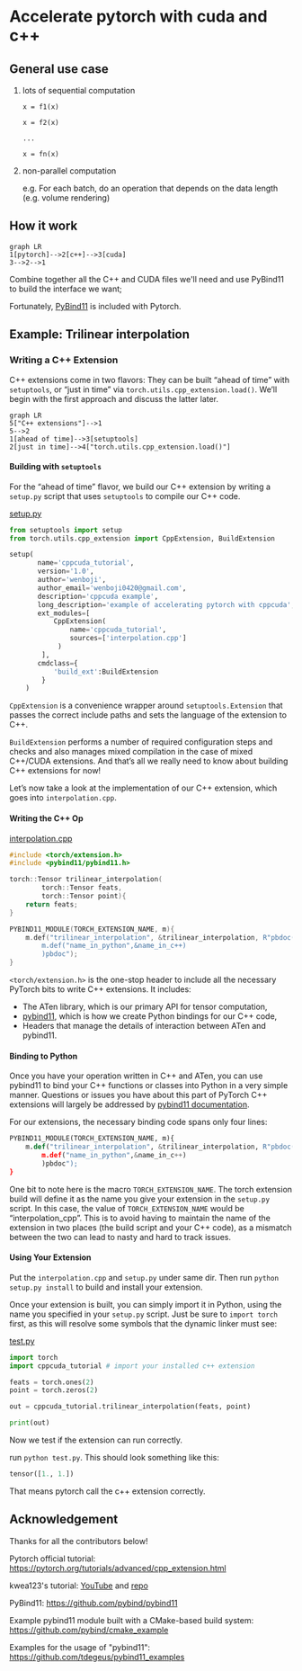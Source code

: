 # Accelerate pytorch with cuda and c++

## General use case

1. lots of sequential computation

   ```
   x = f1(x)
   
   x = f2(x)
   
   ...
   
   x = fn(x)
   ```

2. non-parallel computation

   e.g. For each batch, do an operation that depends on the data length (e.g. volume rendering)

## How it work

```mermaid
graph LR
1[pytorch]-->2[c++]-->3[cuda]
3-->2-->1
```

Combine together all the C++ and CUDA files we'll need and use PyBind11 to build the interface we want; 

Fortunately, [PyBind11](https://github.com/pybind/pybind11) is included with Pytorch.

## Example: Trilinear interpolation

### Writing a C++ Extension

C++ extensions come in two flavors: They can be built “ahead of time” with `setuptools`, or “just in time” via `torch.utils.cpp_extension.load()`. We’ll begin with the first approach and discuss the latter later.

```mermaid
graph LR
5["C++ extensions"]-->1
5-->2
1[ahead of time]-->3[setuptools]
2[just in time]-->4["torch.utils.cpp_extension.load()"]
```

#### Building with `setuptools`

For the “ahead of time” flavor, we build our C++ extension by writing a `setup.py` script that uses `setuptools` to compile our C++ code. 

[setup.py](./setup.py)

```python
from setuptools import setup
from torch.utils.cpp_extension import CppExtension, BuildExtension

setup(
       name='cppcuda_tutorial',
       version='1.0',
       author='wenboji',
       author_email='wenboji0420@gmail.com',
       description='cppcuda example',
       long_description='example of accelerating pytorch with cppcuda',
       ext_modules=[
           CppExtension(
               name='cppcuda_tutorial',
               sources=['interpolation.cpp']
            )
        ],
       cmdclass={
           'build_ext':BuildExtension
        }
    )
```

`CppExtension` is a convenience wrapper around `setuptools.Extension` that passes the correct include paths and sets the language of the extension to C++. 

`BuildExtension` performs a number of required configuration steps and checks and also manages mixed compilation in the case of mixed C++/CUDA extensions. And that’s all we really need to know about building C++ extensions for now! 

Let’s now take a look at the implementation of our C++ extension, which goes into `interpolation.cpp`.

#### Writing the C++ Op

[interpolation.cpp](./interpolation.cpp)

```c++
#include <torch/extension.h>
#include <pybind11/pybind11.h>

torch::Tensor trilinear_interpolation(
		torch::Tensor feats,
		torch::Tensor point){
	return feats;
}

PYBIND11_MODULE(TORCH_EXTENSION_NAME, m){
	m.def("trilinear_interpolation", &trilinear_interpolation, R"pbdoc(
		m.def("name_in_python",&name_in_c++)
		)pbdoc");
}

```

`<torch/extension.h>` is the one-stop header to include all the necessary PyTorch bits to write C++ extensions. It includes:

- The ATen library, which is our primary API for tensor computation,
- [pybind11](https://github.com/pybind/pybind11), which is how we create Python bindings for our C++ code,
- Headers that manage the details of interaction between ATen and pybind11.

#### Binding to Python

Once you have your operation written in C++ and ATen, you can use pybind11 to bind your C++ functions or classes into Python in a very simple manner. Questions or issues you have about this part of PyTorch C++ extensions will largely be addressed by [pybind11 documentation](https://pybind11.readthedocs.io/en/stable/).

For our extensions, the necessary binding code spans only four lines:

```python
PYBIND11_MODULE(TORCH_EXTENSION_NAME, m){
	m.def("trilinear_interpolation", &trilinear_interpolation, R"pbdoc(
		m.def("name_in_python",&name_in_c++)
		)pbdoc");
}
```

One bit to note here is the macro `TORCH_EXTENSION_NAME`. The torch extension build will define it as the name you give your extension in the `setup.py` script. In this case, the value of `TORCH_EXTENSION_NAME` would be “interpolation_cpp”. This is to avoid having to maintain the name of the extension in two places (the build script and your C++ code), as a mismatch between the two can lead to nasty and hard to track issues.

#### Using Your Extension

Put the `interpolation.cpp` and `setup.py` under same dir. Then run `python setup.py install`  to build and install your extension. 

Once your extension is built, you can simply import it in Python, using the name you specified in your `setup.py` script. Just be sure to `import torch` first, as this will resolve some symbols that the dynamic linker must see:

[test.py](./test.py)

```python
import torch
import cppcuda_tutorial # import your installed c++ extension

feats = torch.ones(2)
point = torch.zeros(2)

out = cppcuda_tutorial.trilinear_interpolation(feats, point)

print(out)
```

Now we test if the extension can run correctly.

run `python test.py`. This should look something like this:

```python
tensor([1., 1.])
```

That means pytorch call the c++ extension correctly.

## Acknowledgement

Thanks for all the contributors below!

Pytorch official tutorial: https://pytorch.org/tutorials/advanced/cpp_extension.html

kwea123's tutorial: [YouTube](https://www.youtube.com/watch?v=l_Rpk6CRJYI&list=PLDV2CyUo4q-LKuiNltBqCKdO9GH4SS_ec) and [repo](https://github.com/kwea123/pytorch-cppcuda-tutorial)

PyBind11: https://github.com/pybind/pybind11

Example pybind11 module built with a CMake-based build system: https://github.com/pybind/cmake_example

Examples for the usage of "pybind11": https://github.com/tdegeus/pybind11_examples
